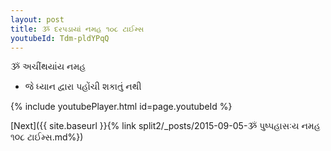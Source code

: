 ```yaml
---
layout: post
title: ૐ દરપડાયાં નમહ ૧૦૮ ટાઈમ્સ
youtubeId: Tdm-pldYPqQ
---
```

 
 
 ૐ અચીંથયાંય નમહ  
 
 -  જે ધ્યાન દ્વારા પહોંચી શકાતું નથી 
 
  
 
  
 
 
 
 
 
 


{% include youtubePlayer.html id=page.youtubeId %}
 
[Next]({{ site.baseurl }}{% link  split2/_posts/2015-09-05-ૐ પુષ્પહાસઃય નમહ ૧૦૮ ટાઈમ્સ.md%})
 
